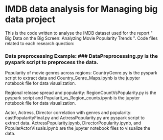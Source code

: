 # IMDB data analysis for Managing big data project

This is the code written to analyse the IMDB dataset used for the report " Big Data on the Big Screen: Analyzing Movie Popularity Trends ".  Code files related to each research question: 

### Data preprocessing Example: ### DataPreprocessing.py is the pyspark script to preprocess the data. 

Popularity of movie genres across regions: CountryGenre.py is the pyspark script to extract data and Country_Genre_Maps.ipynb is the jupyter notebook file for data visualization. 

Regional release spread and popularity: RegionCountVsPopularity.py is the pyspark script and  Popularit_vs_Region_counts.ipynb is the jupyter notebook file for data visualization. 

Actor, Actress, Director correlation with genres and popularity: castPopularityFinal.py and ActressPopularity.py are pyspark script to extract data. ActressPopularity.ipynb, DirectorPopularity.ipynb, and PopularActorVisuals.ipynb are the jupyter notebook files to visualize the data.  
